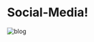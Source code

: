 # Social-Media!

![blog](https://user-images.githubusercontent.com/55731059/164988196-7a9e1f6e-ebe0-49a8-9f9c-a9a387d45cef.jpg)
